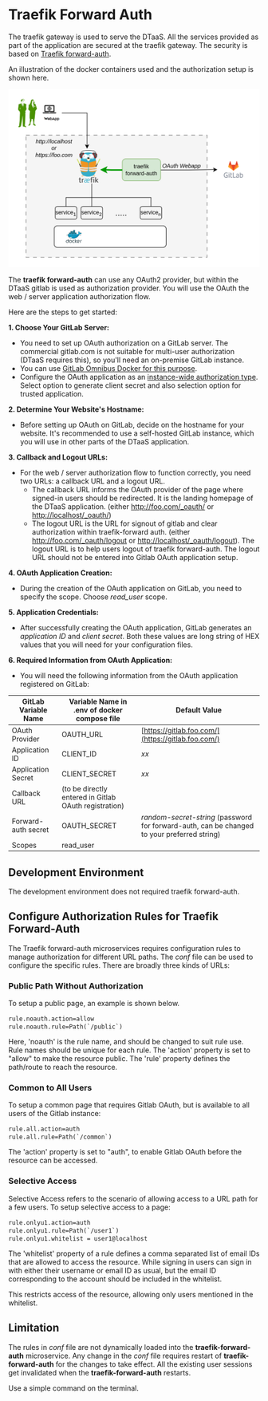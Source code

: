 # Traefik Forward Auth

The traefik gateway is used to serve the DTaaS. All the services
provided as part of the application are secured at the traefik gateway.
The security is based on [Traefik forward-auth](https://github.com/thomseddon/traefik-forward-auth).

An illustration of the docker containers used and the authorization
setup is shown here.

![traefik oauth](./traefik-oauth.png)

The **traefik forward-auth** can use any OAuth2 provider, but within the DTaaS
gitlab is used as authorization provider.
You will use
the OAuth the web / server application
authorization flow.

Here are the steps to get started:

**1. Choose Your GitLab Server:**

- You need to set up OAuth authorization on a GitLab server.
  The commercial gitlab.com is not suitable for multi-user authorization
  (DTaaS requires this), so you'll need an on-premise GitLab instance.
- You can use
  [GitLab Omnibus Docker for this purpose](https://docs.gitlab.com/ee/install/docker.html).
- Configure the OAuth application as an
  [instance-wide authorization type](https://docs.gitlab.com/ee/integration/oauth_provider.html#create-an-instance-wide-application).
  Select option to generate client secret and also selection option
  for trusted application.

**2. Determine Your Website's Hostname:**

- Before setting up OAuth on GitLab, decide on the hostname for your website.
  It's recommended to use a self-hosted GitLab instance, which you will use in
  other parts of the DTaaS application.

**3. Callback and Logout URLs:**

- For the web / server authorization flow to function correctly, you need two URLs:
  a callback URL and a logout URL.
  - The callback URL informs the OAuth provider of the
    page where
    signed-in users should be redirected. It is the landing
    homepage of the DTaaS application.
  (either <http://foo.com/_oauth/> or <http://localhost/_oauth/>)
  - The logout URL is the URL for signout of gitlab and clear authorization
  within traefik-forward auth.
  (either <http://foo.com/_oauth/logout> or <http://localhost/_oauth/logout>).
  The logout URL is to help users logout of traefik forward-auth. The logout
  URL should not be entered into Gitlab OAuth application setup.

**4. OAuth Application Creation:**

- During the creation of the OAuth application on GitLab, you need to specify
  the scope. Choose _read_user_ scope.

**5. Application Credentials:**

- After successfully creating the OAuth application, GitLab generates
  an _application ID_ and _client secret_.
  Both these values are long string of HEX values that you will need for
  your configuration files.

**6. Required Information from OAuth Application:**

- You will need the following information from the OAuth application
  registered on GitLab:

|GitLab Variable Name|Variable Name in .env of docker compose file |Default Value|
|---|---|---|
|OAuth Provider|OAUTH_URL|[https://gitlab.foo.com/](https://gitlab.foo.com/)|
|Application ID|CLIENT_ID| _xx_ |
|Application Secret|CLIENT_SECRET| _xx_ |
|Callback URL|(to be directly entered in Gitlab OAuth registration)||
|Forward-auth secret|OAUTH_SECRET|_random-secret-string_ (password for forward-auth, can be changed to your preferred string) |
|Scopes| read_user ||

## Development Environment

The development environment does not required traefik forward-auth.

## Configure Authorization Rules for Traefik Forward-Auth

The Traefik forward-auth microservices requires configuration rules to manage
authorization for different URL paths.
The _conf_ file can be used to configure the specific rules.
There are broadly three kinds of URLs:

### Public Path Without Authorization

To setup a public page, an example is shown below.

```text
rule.noauth.action=allow
rule.noauth.rule=Path(`/public`)
```

Here, 'noauth' is the rule name, and should be changed to suit rule use.
Rule names should be unique for each rule.
The 'action' property is set to "allow" to make the resource public.
The 'rule' property defines the path/route to reach the resource.

### Common to All Users

To setup a common page that requires Gitlab OAuth,
but is available to all users of the Gitlab instance:

```text
rule.all.action=auth
rule.all.rule=Path(`/common`)
```

The 'action' property is set to "auth", to enable Gitlab
OAuth before the resource can be accessed.

### Selective Access

Selective Access refers to the scenario of allowing access to a URL path
for a few users. To setup selective access to a page:

```text
rule.onlyu1.action=auth
rule.onlyu1.rule=Path(`/user1`)
rule.onlyu1.whitelist = user1@localhost
```

The 'whitelist' property of a rule defines a comma separated list
of email IDs that are allowed to access the resource.
While signing in users can sign in with either their username or email ID
as usual, but the email ID corresponding to the
account should be included in the whitelist.

This restricts access of the resource,
allowing only users mentioned in the whitelist.

## Limitation

The rules in _conf_ file are not dynamically loaded into
the **traefik-forward-auth** microservice.
Any change in the _conf_ file requires
restart of **traefik-forward-auth** for the changes to take effect.
All the existing user sessions get invalidated when
the **traefik-forward-auth** restarts.

Use a simple command on the terminal.